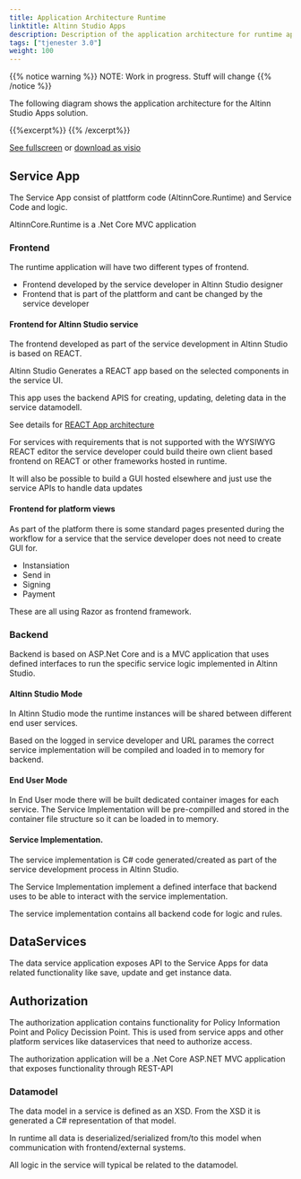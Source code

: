 ```yaml
---
title: Application Architecture Runtime
linktitle: Altinn Studio Apps
description: Description of the application architecture for runtime applicationz
tags: ["tjenester 3.0"]
weight: 100
---
```

{{% notice warning %}}
NOTE: Work in progress. Stuff will change
{{% /notice %}}

The following diagram shows the application architecture for the Altinn Studio Apps solution.

{{%excerpt%}}
<object data="/architecture/application/altinn-studio-apps/AltinnStudioApps_ApplicationArchitecture.svg" type="image/svg+xml" style="width: 100%;"></object>
{{% /excerpt%}}

[See fullscreen] or [download as visio]


## Service App
The Service App consist of plattform code (AltinnCore.Runtime) and Service Code and logic.

AltinnCore.Runtime is a .Net Core MVC application 

### Frontend
The runtime application will have two different types of frontend.
* Frontend developed by the service developer in Altinn Studio designer
* Frontend that is part of the plattform and cant be changed by the service developer

#### Frontend for Altinn Studio service
The frontend developed as part of the service development in Altinn Studio is based on REACT.

Altinn Studio Generates a REACT app based on the selected components in the service UI. 

This app uses the backend APIS for creating, updating, deleting data in the service datamodell. 

See details for [REACT App architecture](react-app)

For services with requirements that is not supported with the WYSIWYG REACT editor the service developer 
could build theire own client based frontend on REACT or other frameworks hosted in runtime. 

It will also be possible to build a GUI hosted elsewhere and just use the service APIs to handle data updates

#### Frontend for platform views
As part of the platform there is some standard pages presented during the workflow for a service
that the service developer does not need to create GUI for. 
* Instansiation
* Send in
* Signing
* Payment

These are all using Razor as frontend framework.

### Backend
Backend is based on ASP.Net Core and is a MVC application that uses defined
interfaces to run the specific service logic implemented in Altinn Studio.

#### Altinn Studio Mode
In Altinn Studio mode the runtime instances will be shared between different end user services.

Based on the logged in service developer and URL parames the correct service implementation will be compiled and loaded in to memory
for backend. 

#### End User Mode
In End User mode there will be built dedicated container images for each service. 
The Service Implementation will be pre-compilled and stored in the container file structure
so it can be loaded in to memory. 

#### Service Implementation.
The service implementation is C# code generated/created as part of the service 
development process in Altinn Studio.

The Service Implementation implement a defined interface that backend uses to be able to interact
with the service implementation.

The service implementation contains all backend code for logic and rules.  


## DataServices
The data service application exposes API to the Service Apps for data related functionality like
save, update and get instance data. 

## Authorization
The authorization application contains functionality for Policy Information Point and Policy
Decission Point. This is used from service apps and other platform services like dataservices that need
to authorize access.

The authorization application will be a .Net Core ASP.NET MVC application that 
exposes functionality through REST-API

### Datamodel
The data model in a service is defined as an XSD. From the XSD it is generated
a C# representation of that model. 

In runtime all data is deserialized/serialized from/to this model when communication
with frontend/external systems.

All logic in the service will typical be related to the datamodel.

[download as visio]: /architecture/application/altinn-studio-apps/AltinnStudioApps_ApplicationArchitecture.vsdx
[See fullscreen]: /architecture/application/altinn-studio-apps/AltinnStudioApps_ApplicationArchitecture.svg